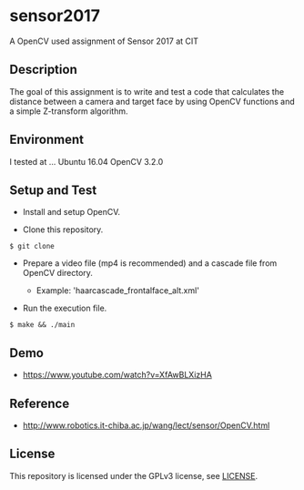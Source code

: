 # sensor2017

A OpenCV used assignment of Sensor 2017 at CIT

## Description

The goal of this assignment is to write and test a code 
that calculates the distance between a camera and target 
face by using OpenCV functions and a simple Z-transform algorithm.

## Environment

I tested at ...
Ubuntu 16.04
OpenCV 3.2.0

## Setup and Test

* Install and setup OpenCV.

* Clone this repository.
```
$ git clone
```

* Prepare a video file (mp4 is recommended) and a cascade file from OpenCV directory.
  * Example: 'haarcascade_frontalface_alt.xml'
  
* Run the execution file.
```
$ make && ./main
```

## Demo

* https://www.youtube.com/watch?v=XfAwBLXizHA

## Reference

* http://www.robotics.it-chiba.ac.jp/wang/lect/sensor/OpenCV.html

## License

 This repository is licensed under the GPLv3 license, see [LICENSE](./LICENSE).
